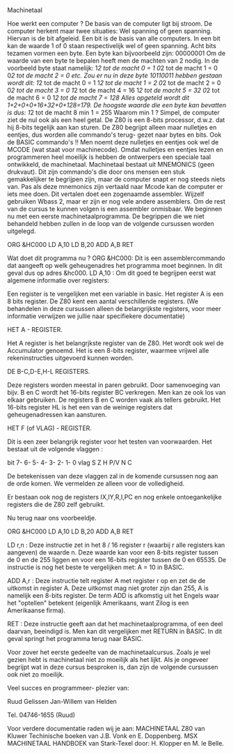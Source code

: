 Machinetaal

Hoe  werkt  een  computer  ?  De
basis van de computer  ligt  bij
stroom. De computer herkent maar
twee situaties: Wel spanning  of
geen spanning. Hiervan is de bit
afgeleid. Een bit  is  de  basis
van alle computers. In	een  bit
kan  de  waarde  1  of	0  staan
respectivelijk	 wel   of   geen
spanning.  Acht   bits	 tezamen
vormen een byte.  Een  byte  kan
bijvoorbeeld zijn:  00000001
Om de waarde van een byte te
bepalen heeft men de machten van
2 nodig. In  de  voorbeeld  byte
staat namelijk:
1*2  tot   de  macht  0  =   1
0*2  tot   de  macht  1  =   0
0*2  tot   de  macht  2  =   0
etc.
Zou er nu in deze byte 10110011
hebben gestaan wordt dit:
1*2 tot de macht 0 = 1
1*2 tot de macht 1 = 2
0*2 tot de macht 2 = 0
0*2 tot de macht 3 = 0
1*2 tot de macht 4 = 16
1*2 tot de macht 5 = 32
0*2 tot de macht 6 = 0
1*2 tot de macht 7 = 128
Alles opgeteld wordt dit
1+2+0+0+16+32+0+128=179.
De hoogste waarde die een byte
kan bevatten  is  dus:
1*2  tot  de macht 8 min 1 = 255
Waarom min 1 ? Simpel, de
computer ziet  de nul ook als
een heel  getal. De Z80 is  een
8-bits	processor, d.w.z. dat
hij  8-bits  tegelijk  aan kan
sturen. De Z80	begrijpt alleen
maar nulletjes en eentjes, dus
worden alle commando's terug-
gezet naar bytes en bits.
Ook de BASIC commando's !!
Men noemt deze	nulletjes  en
eentjes ook wel  de  MCODE  (wat
staat voor  machinecode).  Omdat
nulletjes en  eentjes  lezen  en
programmeren  heel  moeilijk  is
hebben	 de    ontwerpers    een
speciale  taal	ontwikkeld,   de
machinetaal. Machinetaal bestaat
uit MNEMONICS  (geen  drukvaut).
Dit zijn commando's die door ons
mensen een stuk gemakkelijker te
begrijpen zijn, maar de computer
snapt er nog steeds  niets  van.
Pas  als  deze	mnemonics   zijn
vertaald  naar	Mcode	kan   de
computer er iets mee  doen.  Dit
vertalen  doet	een   zogenaamde
assembler.   Wijzelf   gebruiken
Wbass 2, maar  er  zijn  er  nog
vele andere  assemblers.  Om  de
rest van  de  cursus  te  kunnen
volgen	  is	een    assembler
onmisbaar. We  beginnen  nu  met
een eerste machinetaalprogramma.
De   begrippen	 die   we   niet
behandeld hebben  zullen  in  de
loop van de  volgende  cursussen
worden uitgelegd.

ORG &HC000
LD A,10
LD B,20
ADD A,B
RET

Wat doet dit programma nu ?
ORG &HC000: Dit is een
assemblercommando dat aangeeft
op   welk   geheugenadres    het
programma moet	beginnen.    In
dit geval dus op  adres  &hc000.
LD  A,10  :  Om  dit   goed   te
begrijpen eerst wat  algemene
informatie over registers:

Een register is  te  vergelijken
met een variable in  basic.  Het
register  A  is   een	8   bits
register. De Z80 kent een aantal
verschillende	registers.   (We
behandelen  in	deze   cursussen
alleen	   de	   belangrijkste
registers, voor meer  informatie
verwijzen   we	  jullie    naar
specifiekere documentatie)

HET A - REGISTER.

Het   A    register    is    het
belangrjkste  register	van   de
Z80.  Het  wordt  ook	wel   de
Accumulator genoemd. Het is  een
8-bits register, waarmee vrijwel
alle rekeninstructies uitgevoerd
kunnen worden.

DE B-C,D-E,H-L REGISTERS.

Deze registers worden meestal in
paren	    gebruikt.	    Door
samenvoeging van bijv.	B  en  C
wordt het  16-bits  register  BC
verkregen. Men kan  ze	ook  los
van   elkaar	gebruiken.    De
registers B en C worden vaak als
tellers  gebruikt.  Het  16-bits
register HL is het  een  van  de
weinige      registers	     dat
geheugenadressen kan aansturen.

HET F (of VLAG) - REGISTER.

Dit  is  een   zeer   belangrijk
register  voor	het  testen  van
voorwaarden. Het bestaat uit  de
volgende vlaggen :

bit   7- 6- 5- 4- 3- 2- 1- 0
vlag  S  Z     H    P/V N  C

De betekenissen van deze vlaggen
zal in de komende cursussen  nog
aan de orde komen. We  vermelden
ze alleen voor de volledigheid.

Er bestaan ook nog de  registers
IX,IY,R,I,PC en   nog	enkele
ontoegankelijke registers die de
Z80 zelf gebruikt.

Nu terug naar ons voorbeeldje.

ORG &HC000
LD A,10
LD B,20
ADD A,B
RET

LD r,n : Deze instructie zet  in
het 8 / 16 register r	(waarbij
r alle registers kan aangeven)
de waarde n.
Deze waarde  kan  voor een
8-bits	 register   tussen   de
0 en de 255  liggen en	voor een
16-bits register tussen de 0  en
65535. De instructie is nog  het
beste te vergelijken met: A = 10
in BASIC.

ADD A,r : Deze	instructie  telt
register A met register r op  en
zet de de uitkomst  in	register
A. Deze uitkomst mag niet groter
zijn dan 255, A is namelijk  een
8-bits register. De term ADD  is
afkomstig uit  het  Engels  waar
het	"optellen"      betekent
(eigenlijk   Amerikaans,    want
Zilog is een Amerikaanse firma).

RET : Deze instructie geeft  aan
dat het machinetaalprogramma, of
een deel daarvan, beeindigd  is.
Men  kan  dit  vergelijken   met
RETURN in BASIC.  In  dit  geval
springt het programma terug naar
BASIC.

Voor zover het	eerste	gedeelte
van de machinetaalcursus.  Zoals
je   wel    gezien    hebt    is
machinetaal niet zo moeilijk als
het  lijkt.  Als   je	ongeveer
begrijpt  wat  in  deze   cursus
besproken  is,	 dan   zijn   de
volgende cursussen ook	niet  zo
moeilijk.

Veel succes en programmeer-
plezier van:

Ruud  Gelissen
Jan-Willem  van Helden

Tel. 04746-1655 (Ruud)

Voor verdere documentatie  raden
wij je aan:
MACHINETAAL   Z80
van  Kluwer Techinische  boeken
van J.B. Vonk en E. Doppenberg.
MSX    MACHINETAAL     HANDBOEK
van Stark-Texel door:
H.  Klopper  en M. le Belle.
